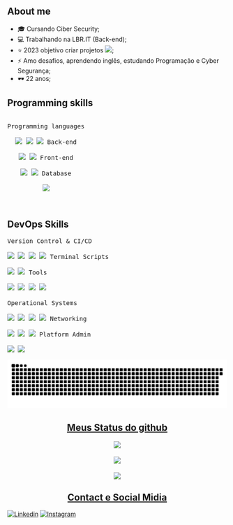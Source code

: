 ## About me
- 🎓 Cursando Ciber Security;
- 💻 Trabalhando na LBR.IT (Back-end);
- ⭐ 2023 objetivo criar projetos <img src="https://media.giphy.com/media/WUlplcMpOCEmTGBtBW/giphy.gif" width="30">;
- ⚡ Amo desafios, aprendendo inglês, estudando Programação e Cyber Segurança;
- 🕶️ 22 anos;


## Programming skills
<p style="display: inline-block;" align="center">
  <kbd>
    <kbd>Programming languages</kbd>
    <br>
    <br>
    <img width="30px" src="https://cdn.jsdelivr.net/gh/devicons/devicon/icons/python/python-plain.svg" /> 
    <img width="30px" src="https://cdn.jsdelivr.net/gh/devicons/devicon/icons/csharp/csharp-plain.svg" /> 
    <img width="30px" src="https://icongr.am/devicon/java-original.svg?size=128&color=currentColor" />
  </kbd>
  <kbd>
    <kbd>Back-end</kbd>
    <br>
    <br>
    <img width="30px" src="https://cdn.jsdelivr.net/gh/devicons/devicon/icons/dotnetcore/dotnetcore-original.svg" />
    <img width="30px" src="https://cdn.jsdelivr.net/gh/devicons/devicon/icons/dot-net/dot-net-original.svg" />
  </kbd>
  <kbd>
    <kbd>Front-end</kbd>
    <br>
    <br>
    <img width="30px" src="https://cdn.jsdelivr.net/gh/devicons/devicon/icons/html5/html5-original.svg" /> 
    <img width="30px" src="https://cdn.jsdelivr.net/gh/devicons/devicon/icons/css3/css3-plain.svg" /> 
  </kbd>
  <kbd>
    <kbd>Database</kbd>
    <br>
    <br>
    <img width="30px" src="https://cdn.jsdelivr.net/gh/devicons/devicon/icons/mysql/mysql-plain.svg" />
  </kbd>
  <br>
  <br>
 
  ## DevOps Skills
  <kbd>
    <kbd>Version Control & CI/CD</kbd>
    <br>
    <br>
    <img width="30px" src="https://icongr.am/devicon/github-original.svg?size=128&color=currentColor" />
    <img width="30px" src="https://icongr.am/devicon/gitlab-original.svg?size=128&color=currentColor" />
    <img width="30px" src="https://cdn.jsdelivr.net/gh/devicons/devicon/icons/git/git-plain.svg" />
    <img width="30px" src="https://cdn.jsdelivr.net/gh/devicons/devicon/icons/docker/docker-plain.svg" />
  </kbd>
  <kbd>
    <kbd>Terminal Scripts</kbd>
    <br>
    <br>
    <img width="30px" src="https://cdn.jsdelivr.net/gh/devicons/devicon/icons/bash/bash-original.svg" />
    <img width="30px" src="https://icongr.am/devicon/vim-original.svg?size=128&color=currentColor" />
  </kbd>
  <kbd>
    <kbd>Tools</kbd>
    <br>
    <br>
    <img width="30px" src="https://cdn.jsdelivr.net/gh/devicons/devicon/icons/vscode/vscode-original.svg" />
    <img width="30px" src="https://cdn.jsdelivr.net/gh/devicons/devicon/icons/jupyter/jupyter-original.svg" />
    <img width="30px" src="https://cdn.jsdelivr.net/gh/devicons/devicon/icons/pycharm/pycharm-original.svg" />
    <img width="30px" src="https://cdn.jsdelivr.net/gh/devicons/devicon/icons/visualstudio/visualstudio-plain.svg" />
  </kbd>
  <br>
  <br>

  <kbd>
    <kbd>Operational Systems</kbd>
    <br>
    <br>
    <img width="30px" src="https://img.icons8.com/color/30/linux.png" />
    <img width="30px" src="https://cdn.icon-icons.com/icons2/2415/PNG/512/debian_plain_logo_icon_146565.png" />
    <img width="30px" src="https://cdn.icon-icons.com/icons2/70/PNG/512/ubuntu_14143.png" />
    <img width="30px" src="https://img.icons8.com/color/30/windows-10.png" />
  </kbd>
  <kbd>
    <kbd>Networking</kbd>
    <br>
    <br>
    <img width="30px" src="https://cdn.icon-icons.com/icons2/779/PNG/512/ethernet_icon-icons.com_64699.png" />
    <img width="30px" src="https://cdn.icon-icons.com/icons2/779/PNG/512/wifi-1_icon-icons.com_64706.png" />
    <img width="30px" src="https://cdn.icon-icons.com/icons2/779/PNG/512/worldwide_icon-icons.com_64707.png" />
  </kbd>
   <kbd>
    <kbd>Platform Admin</kbd>
    <br>
    <br>
    <img width="30px" src="https://icongr.am/devicon/moodle-original.svg?size=128&color=currentColor" />
    <img width="30px" src="https://cdn.jsdelivr.net/gh/devicons/devicon/icons/gitlab/gitlab-original-wordmark.svg" />
  </kbd>
</p>

![snake gif](https://github.com/TekyaygilFethi/TekyaygilFethi/blob/output/github-contribution-grid-snake.svg)

<h2 align="center"><u>Meus Status do github</u></h2>
<p align="center">
<img align="center" src="https://github-readme-stats.vercel.app/api/top-langs/?username=tatehira&layout=compact&theme=github_dark&langs_count=10&exclude_repo=kasweb">
<br>
<br>
<img align="center" src="https://github-readme-stats.vercel.app/api?username=tatehira&count_private=true&show_icons=trueline_height=21&theme=github_dark">	
<br>
<br>
<img align="center" src="https://github-readme-streak-stats.herokuapp.com/?user=tatehira&theme=holi-theme">
</p>

<div>
  <h2 align="center"><u>Contact e Social Midia</u></h2>
    <a href="https://www.linkedin.com/in/nick-tatehira/" target="_blank"><img src="https://img.shields.io/static/v1?label=&message=Linkedin&color=0A66C2&style=for-the-badge&logo=linkedin&logoColor=whitesmoke" alt="Linkedin"></a>
    <a href="https://www.instagram.com/nickspeak_/" target="_blank"><img src="https://img.shields.io/static/v1?label=&message=Instagram&color=lightpink&style=for-the-badge&logo=instagram&logoColor=black" alt="Instagram"></a>
</div>
